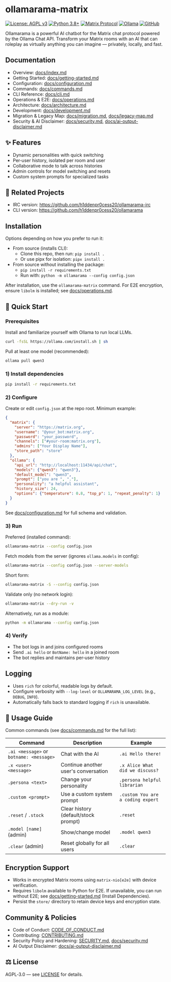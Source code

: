 # ollamarama-matrix

[![License: AGPL v3](https://img.shields.io/badge/License-AGPL_v3-blue.svg)](https://www.gnu.org/licenses/agpl-3.0)
[![Python 3.8+](https://img.shields.io/badge/python-3.8+-blue.svg)](https://www.python.org/downloads/)
[![Matrix Protocol](https://img.shields.io/badge/chat-Matrix-green.svg)](https://matrix.org/)
[![Ollama](https://img.shields.io/badge/AI-Ollama-orange.svg)](https://ollama.com/)
[![GitHub](https://img.shields.io/github/stars/h1ddenpr0cess20/ollamarama-matrix?style=social)](https://github.com/h1ddenpr0cess20/ollamarama-matrix)

Ollamarama is a powerful AI chatbot for the Matrix chat protocol powered by the Ollama Chat API. Transform your Matrix rooms with an AI that can roleplay as virtually anything you can imagine — privately, locally, and fast.

## Documentation

- Overview: [docs/index.md](docs/index.md)
- Getting Started: [docs/getting-started.md](docs/getting-started.md)
- Configuration: [docs/configuration.md](docs/configuration.md)
- Commands: [docs/commands.md](docs/commands.md)
- CLI Reference: [docs/cli.md](docs/cli.md)
- Operations & E2E: [docs/operations.md](docs/operations.md)
- Architecture: [docs/architecture.md](docs/architecture.md)
- Development: [docs/development.md](docs/development.md)
- Migration & Legacy Map: [docs/migration.md](docs/migration.md), [docs/legacy-map.md](docs/legacy-map.md)
- Security & AI Disclaimer: [docs/security.md](docs/security.md), [docs/ai-output-disclaimer.md](docs/ai-output-disclaimer.md)

## ✨ Features

- Dynamic personalities with quick switching
- Per‑user history, isolated per room and user
- Collaborative mode to talk across histories
- Admin controls for model switching and resets
- Custom system prompts for specialized tasks

## 🌟 Related Projects

- IRC version: <https://github.com/h1ddenpr0cess20/ollamarama-irc>
- CLI version: <https://github.com/h1ddenpr0cess20/ollamarama>

## Installation

Options depending on how you prefer to run it:

- From source (installs CLI):
  - Clone this repo, then run: `pip install .`
  - Or use pipx for isolation: `pipx install .`
- From source without installing the package:
  - `pip install -r requirements.txt`
  - Run with: `python -m ollamarama --config config.json`

After installation, use the `ollamarama-matrix` command. For E2E encryption, ensure `libolm` is installed; see [docs/operations.md](docs/operations.md).

## 🚀 Quick Start

### Prerequisites

Install and familiarize yourself with Ollama to run local LLMs.

```bash
curl -fsSL https://ollama.com/install.sh | sh
```

Pull at least one model (recommended):

```bash
ollama pull qwen3
```

### 1) Install dependencies

```bash
pip install -r requirements.txt
```

### 2) Configure

Create or edit `config.json` at the repo root. Minimum example:

```json
{
  "matrix": {
    "server": "https://matrix.org",
    "username": "@your_bot:matrix.org",
    "password": "your_password",
    "channels": ["#your-room:matrix.org"],
    "admins": ["Your Display Name"],
    "store_path": "store"
  },
  "ollama": {
    "api_url": "http://localhost:11434/api/chat",
    "models": {"qwen3": "qwen3"},
    "default_model": "qwen3",
    "prompt": ["you are ", "."],
    "personality": "a helpful assistant",
    "history_size": 24,
    "options": {"temperature": 0.8, "top_p": 1, "repeat_penalty": 1}
  }
}
```

See [docs/configuration.md](docs/configuration.md) for full schema and validation.

### 3) Run

Preferred (installed command):

```bash
ollamarama-matrix --config config.json
```

Fetch models from the server (ignores `ollama.models` in config):

```bash
ollamarama-matrix --config config.json --server-models
```

Short form:

```bash
ollamarama-matrix -S --config config.json
```

Validate only (no network login):

```bash
ollamarama-matrix --dry-run -v
```

Alternatively, run as a module:

```bash
python -m ollamarama --config config.json
```

### 4) Verify

- The bot logs in and joins configured rooms
- Send `.ai hello` or `BotName: hello` in a joined room
- The bot replies and maintains per‑user history

## Logging

- Uses `rich` for colorful, readable logs by default.
- Configure verbosity with `--log-level` or `OLLAMARAMA_LOG_LEVEL` (e.g., `DEBUG`, `INFO`).
- Automatically falls back to standard logging if `rich` is unavailable.

## 📖 Usage Guide

Common commands (see [docs/commands.md](docs/commands.md) for the full list):

| Command | Description | Example |
|---------|-------------|---------|
| `.ai <message>` or `botname: <message>` | Chat with the AI | `.ai Hello there!` |
| `.x <user> <message>` | Continue another user's conversation | `.x Alice What did we discuss?` |
| `.persona <text>` | Change your personality | `.persona helpful librarian` |
| `.custom <prompt>` | Use a custom system prompt | `.custom You are a coding expert` |
| `.reset` / `.stock` | Clear history (default/stock prompt) | `.reset` |
| `.model [name]` (admin) | Show/change model | `.model qwen3` |
| `.clear` (admin) | Reset globally for all users | `.clear` |

## Encryption Support

- Works in encrypted Matrix rooms using `matrix-nio[e2e]` with device verification.
- Requires `libolm` available to Python for E2E. If unavailable, you can run without E2E; see [docs/getting-started.md](docs/getting-started.md) (Install Dependencies).
- Persist the `store/` directory to retain device keys and encryption state.

## Community & Policies

- Code of Conduct: [CODE_OF_CONDUCT.md](CODE_OF_CONDUCT.md)
- Contributing: [CONTRIBUTING.md](CONTRIBUTING.md)
- Security Policy and Hardening: [SECURITY.md](SECURITY.md), [docs/security.md](docs/security.md)
- AI Output Disclaimer: [docs/ai-output-disclaimer.md](docs/ai-output-disclaimer.md)

## ⚖️ License

AGPL‑3.0 — see [LICENSE](LICENSE) for details.
